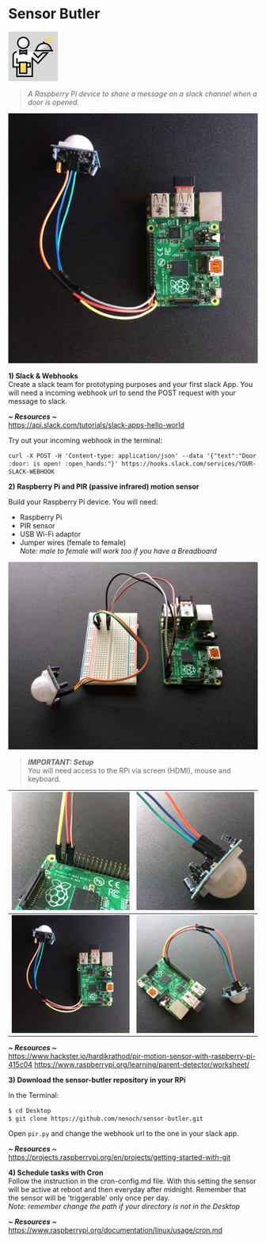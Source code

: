 # Sensor Butler
![Sensor Butler Icon](./imgs/sensor-butler.png)   

> _A Raspberry Pi device to share a message on a slack channel when a door is opened._

![Raspberry Pi & PIR sensor](./imgs/IMG_6418.JPG)  

**1) Slack & Webhooks**    
Create a slack team for prototyping purposes and your first slack App. You will need a incoming webhook url to send the POST request with your message to slack.

_**~ Resources ~**_    
https://api.slack.com/tutorials/slack-apps-hello-world  

Try out your incoming webhook in the terminal:
```
curl -X POST -H 'Content-type: application/json' --data '{"text":"Door :door: is open! :open_hands:"}' https://hooks.slack.com/services/YOUR-SLACK-WEBHOOK
```
**2) Raspberry Pi and PIR (passive infrared) motion sensor**  

Build your Raspberry Pi device. You will need:
* Raspberry Pi
* PIR sensor  
* USB Wi-Fi adaptor
* Jumper wires (female to female)   
_Note: male to female will work too if you have a Breadboard_

![Raspberry Pi & PIR sensor](./imgs/IMG_6392.JPG)

> **_IMPORTANT: Setup_**   
You will need access to the RPi via screen (HDMI), mouse and keyboard.

![wiring detail 1](./imgs/IMG_6419.JPG) | ![wiring detail 2](./imgs/IMG_6420.JPG)
------------ | -------------
![wiring detail 3](./imgs/IMG_6418.JPG) | ![wiring detail 4](./imgs/IMG_6421.JPG)

**_~ Resources ~_**    
https://www.hackster.io/hardikrathod/pir-motion-sensor-with-raspberry-pi-415c04
https://www.raspberrypi.org/learning/parent-detector/worksheet/

**3) Download the sensor-butler repository in your RPi**  

In the Terminal:
```
$ cd Desktop
$ git clone https://github.com/nenoch/sensor-butler.git
```
Open ```pir.py``` and change the webhook url to the one in your slack app.

**_~ Resources ~_**    
https://projects.raspberrypi.org/en/projects/getting-started-with-git

**4) Schedule tasks with Cron**  
Follow the instruction in the cron-config.md file.
With this setting the sensor will be active at reboot and then everyday after midnight. Remember that the sensor will be 'triggerable' only once per day.   
_Note: remember change the path if your directory is not in the Desktop_

**_~ Resources ~_**    
https://www.raspberrypi.org/documentation/linux/usage/cron.md
